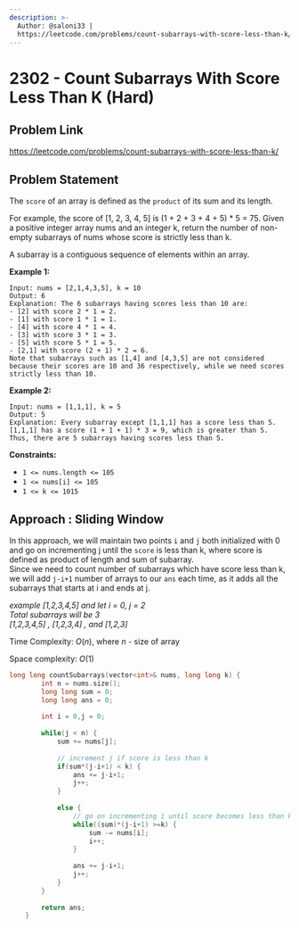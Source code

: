 ```yaml
---
description: >-
  Author: @saloni33 |
  https://leetcode.com/problems/count-subarrays-with-score-less-than-k/
---
```


# 2302 - Count Subarrays With Score Less Than K (Hard)

## Problem Link

https://leetcode.com/problems/count-subarrays-with-score-less-than-k/

## Problem Statement

The `score` of an array is defined as the `product` of its sum and its length.

For example, the score of [1, 2, 3, 4, 5] is (1 + 2 + 3 + 4 + 5) * 5 = 75.
Given a positive integer array nums and an integer k, return the number of non-empty subarrays of nums whose score is strictly less than k.

A subarray is a contiguous sequence of elements within an array.



**Example 1:**

```
Input: nums = [2,1,4,3,5], k = 10
Output: 6
Explanation: The 6 subarrays having scores less than 10 are:
- [2] with score 2 * 1 = 2.
- [1] with score 1 * 1 = 1.
- [4] with score 4 * 1 = 4.
- [3] with score 3 * 1 = 3. 
- [5] with score 5 * 1 = 5.
- [2,1] with score (2 + 1) * 2 = 6.
Note that subarrays such as [1,4] and [4,3,5] are not considered because their scores are 10 and 36 respectively, while we need scores strictly less than 10.

```

**Example 2:**

```
Input: nums = [1,1,1], k = 5
Output: 5
Explanation: Every subarray except [1,1,1] has a score less than 5.
[1,1,1] has a score (1 + 1 + 1) * 3 = 9, which is greater than 5.
Thus, there are 5 subarrays having scores less than 5.
```


**Constraints:**

* `1 <= nums.length <= 105`
* `1 <= nums[i] <= 105`
* `1 <= k <= 1015`


## Approach : Sliding Window

In this approach, we will maintain two points `i` and `j` both initialized with 0 and go on incrementing j until the `score` is less than k, where score is defined as product of length and sum of subarray.  
Since we need to count number of subarrays which have score less than k, we will add `j-i+1` number of arrays to our `ans` each time, as it adds all the subarrays that starts at i and ends at j.  

*example [1,2,3,4,5] and let i = 0, j = 2  
Total subarrays will be 3  
[1,2,3,4,5] , [1,2,3,4] , and [1,2,3]*


Time Complexity: $O(n)$, where $n$ - size of array

Space complexity: $O(1)$ 

<Tabs>
<TabItem value="cpp" label="c++">
<SolutionAuthor name="@saloni33"/>

```cpp
long long countSubarrays(vector<int>& nums, long long k) {
        int n = nums.size();
        long long sum = 0;
        long long ans = 0;
        
        int i = 0,j = 0;
        
        while(j < n) {
            sum += nums[j];
           
            // increment j if score is less than k
            if(sum*(j-i+1) < k) {
                ans += j-i+1;
                j++;
            }
            
            else {
                // go on incrementing i until score becomes less than k again
                while((sum)*(j-i+1) >=k) {
                    sum -= nums[i];
                    i++;
                }
                
                ans += j-i+1;
                j++;
            }
        }
        
        return ans;
    }
```
</TabItem>
</Tabs>
